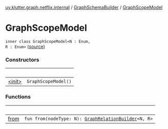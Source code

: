 [uy.klutter.graph.netflix.internal](../../index.md) / [GraphSchemaBuilder](../index.md) / [GraphScopeModel](.)


# GraphScopeModel
<code>inner class GraphScopeModel<N : Enum<N>, R : Enum<R>></code> [(source)](https://github.com/kohesive/klutter/blob/master/netflix-graph-jdk6/src/main/kotlin/uy/klutter/graph/netflix/internal/Schema.kt#L68)<br/>


### Constructors

|&nbsp;|&nbsp;|
|---|---|
| [&lt;init&gt;](-init-.md) | <code>GraphScopeModel()</code><br/> |

### Functions

|&nbsp;|&nbsp;|
|---|---|
| [from](from.md) | <code>fun from(nodeType: N): [GraphRelationBuilder](../../-graph-relation-builder/index.md)<N, R></code><br/> |
